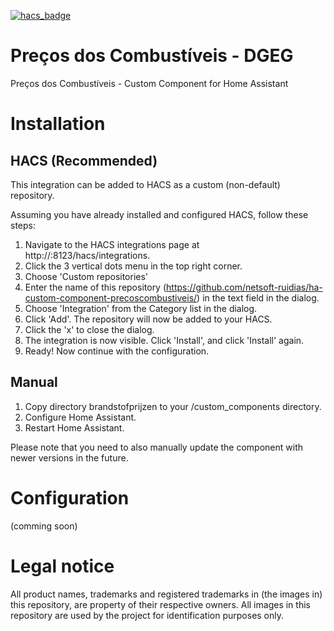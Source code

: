 [![hacs_badge](https://img.shields.io/badge/HACS-Custom-41BDF5.svg?style=for-the-badge)](https://github.com/hacs/integration)

# Preços dos Combustíveis - DGEG
Preços dos Combustíveis - Custom Component for Home Assistant

# Installation
## HACS (Recommended)
This integration can be added to HACS as a custom (non-default) repository.

Assuming you have already installed and configured HACS, follow these steps:

1. Navigate to the HACS integrations page at http://<your-home-assistant>:8123/hacs/integrations.
2. Click the 3 vertical dots menu in the top right corner.
3. Choose 'Custom repositories'
4. Enter the name of this repository (https://github.com/netsoft-ruidias/ha-custom-component-precoscombustiveis/) in the text field in the dialog.
5. Choose 'Integration' from the Category list in the dialog.
6. Click 'Add'. The repository will now be added to your HACS.
7. Click the 'x' to close the dialog.
8. The integration is now visible. Click 'Install', and click 'Install' again.
9. Ready! Now continue with the configuration.

## Manual
1. Copy directory brandstofprijzen to your <config dir>/custom_components directory.
2. Configure Home Assistant.
3. Restart Home Assistant.

Please note that you need to also manually update the component with newer versions in the future.

# Configuration
(comming soon)

# Legal notice
All product names, trademarks and registered trademarks in (the images in) this repository, are property of their respective owners. All images in this repository are used by the project for identification purposes only.